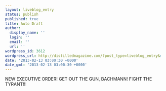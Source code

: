 ```yaml
---
layout: liveblog_entry
status: publish
published: true
title: Auto Draft
author:
  display_name: ''
  login: ''
  email: ''
  url: ''
wordpress_id: 3612
wordpress_url: http://distilledmagazine.com/?post_type=liveblog_entry&#038;p=3612
date: '2013-02-13 03:00:30 +0000'
date_gmt: '2013-02-13 03:00:30 +0000'
---
```

<p>NEW EXECUTIVE ORDER! GET OUT THE GUN, BACHMANN! FIGHT THE TYRANT!!!</p>
